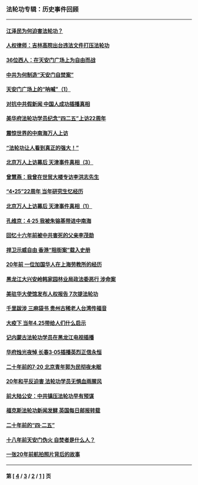 ### 法轮功专辑：历史事件回顾
---
#### [江泽民为何迫害法轮功？](../../pages/nf5793/n13876324.md?03160430) 
#### [人权律师：吉林高院出台违法文件打压法轮功](../../pages/nf5793/n13825665.md?03160430) 
#### [36位西人：在天安门广场上为自由而战](../../pages/nf5793/n13390029.md?03160430) 
#### [中共为何制造“天安门自焚案”](../../pages/nf5793/n13183270.md?03160430) 
#### [天安门广场上的“呐喊”（1）](../../pages/nf5793/n13105277.md?03160430) 
#### [对抗中共假新闻 中国人成功插播真相](../../pages/nf5793/n12910618.md?03160430) 
#### [美华府法轮功学员纪念“四二五”上访22周年](../../pages/nf5793/n12904445.md?03160430) 
#### [震惊世界的中南海万人上访](../../pages/nf5793/n12903976.md?03160430) 
#### [“法轮功让人看到真正的强大！”](../../pages/nf5793/n12903195.md?03160430) 
#### [北京万人上访幕后 天津事件真相（3）](../../pages/nf5793/n12902807.md?03160430) 
#### [曾慧燕：我曾在世贸大楼专访李洪志先生](../../pages/nf5793/n12898729.md?03160430) 
#### [“4•25”22周年 当年研究生忆经历](../../pages/nf5793/n12894152.md?03160430) 
#### [北京万人上访幕后 天津事件真相（1）](../../pages/nf5793/n12885174.md?03160430) 
#### [孔维京：4·25 我被朱镕基带进中南海](../../pages/nf5793/n12864987.md?03160430) 
#### [回忆十六年前被中共害死的父亲李茂勋](../../pages/nf5793/n12880270.md?03160430) 
#### [捍卫示威自由 香港“阻街案”载入史册](../../pages/nf5793/n12811245.md?03160430) 
#### [20年前 一位加国华人在上海劳教所的经历](../../pages/nf5793/n12707932.md?03160430) 
#### [黑龙江大兴安岭韩家园林业局政法委恶行 涉命案](../../pages/nf5793/n12622815.md?03160430) 
#### [美驻华大使馆发布人权报告 7次提法轮功](../../pages/nf5793/n12520541.md?03160430) 
#### [千里跋涉 三麻袋书 贵州古稀老人台湾传福音](../../pages/nf5793/n12198750.md?03160430) 
#### [大疫下 当年4.25带给人们什么启示](../../pages/nf5793/n12058565.md?03160430) 
#### [记内蒙古法轮功学员在黑龙江电视插播](../../pages/nf5793/n11699194.md?03160430) 
#### [华府烛光夜悼 长春3·05插播英烈正信永恒](../../pages/nf5793/n11397432.md?03160430) 
#### [二十年前的7·20 北京青年郭为民彻夜未眠](../../pages/nf5793/n11354195.md?03160430) 
#### [20年和平反迫害 法轮功学员无惧血雨腥风](../../pages/nf5793/n11348279.md?03160430) 
#### [前大陆公安：中共镇压法轮功早有预谋](../../pages/nf5793/n11352168.md?03160430) 
#### [福克斯法轮功新闻发酵  英国每日邮报转载](../../pages/nf5793/n11285952.md?03160430) 
#### [二十年前的“四·二五”](../../pages/nf5793/n11207639.md?03160430) 
#### [十八年前天安门伪火 自焚者是什么人？](../../pages/nf5793/n10996556.md?03160430) 
#### [一张20年前航拍照片背后的故事](../../pages/nf5793/n10693797.md?03160430) 

---
#### 第 [ [4](./4.md?03160430) / [3](./3.md?03160430) / [2](./2.md?03160430) / [1](./1.md?03160430) ] 页
